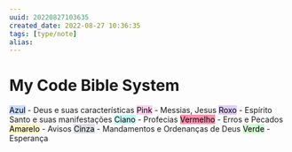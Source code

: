 ```yaml
---
uuid: 20220827103635
created_date: 2022-08-27 10:36:35
tags: [type/note]
alias:
---
```


# My Code Bible System

<mark style="background: #ADCCFFA6;">Azul</mark> - Deus e suas características
<mark style="background: #FFB8EBA6;">Pink</mark> - Messias, Jesus
<mark style="background: #D2B3FFA6;">Roxo</mark> - Espírito Santo e suas manifestações
<mark style="background: #ABF7F7A6;">Ciano</mark> - Profecias
<mark style="background: #FF5582A6;">Vermelho</mark> - Erros e Pecados
<mark style="background: #FFF3A3A6;">Amarelo</mark> - Avisos
<mark style="background: #CACFD9A6;">Cinza</mark> - Mandamentos e Ordenanças de Deus
<mark style="background: #BBFABBA6;">Verde</mark> - Esperança

